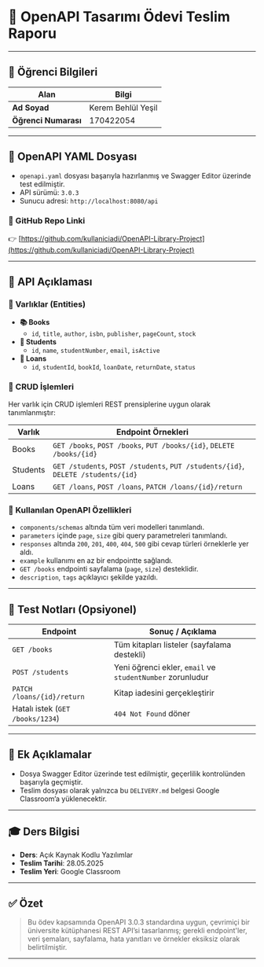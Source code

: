 # 📘 OpenAPI Tasarımı Ödevi Teslim Raporu

---

## 👤 Öğrenci Bilgileri

| Alan              | Bilgi               |
|-------------------|---------------------|
| **Ad Soyad**      | Kerem Behlül Yeşil     |
| **Öğrenci Numarası** | 170422054 |

---

## 📂 OpenAPI YAML Dosyası

- `openapi.yaml` dosyası başarıyla hazırlanmış ve Swagger Editor üzerinde test edilmiştir.
- API sürümü: `3.0.3`
- Sunucu adresi: `http://localhost:8080/api`

### 🔗 GitHub Repo Linki

👉 [https://github.com/kullaniciadi/OpenAPI-Library-Project](https://github.com/kullaniciadi/OpenAPI-Library-Project)

---

## 📝 API Açıklaması

### 📌 Varlıklar (Entities)

- **📚 Books**
  - `id`, `title`, `author`, `isbn`, `publisher`, `pageCount`, `stock`
- **👤 Students**
  - `id`, `name`, `studentNumber`, `email`, `isActive`
- **🔄 Loans**
  - `id`, `studentId`, `bookId`, `loanDate`, `returnDate`, `status`

### 🔧 CRUD İşlemleri

Her varlık için CRUD işlemleri REST prensiplerine uygun olarak tanımlanmıştır:

| Varlık     | Endpoint Örnekleri                          |
|------------|---------------------------------------------|
| Books      | `GET /books`, `POST /books`, `PUT /books/{id}`, `DELETE /books/{id}` |
| Students   | `GET /students`, `POST /students`, `PUT /students/{id}`, `DELETE /students/{id}` |
| Loans      | `GET /loans`, `POST /loans`, `PATCH /loans/{id}/return` |

### 🧩 Kullanılan OpenAPI Özellikleri

- `components/schemas` altında tüm veri modelleri tanımlandı.
- `parameters` içinde `page`, `size` gibi query parametreleri tanımlandı.
- `responses` altında `200`, `201`, `400`, `404`, `500` gibi cevap türleri örneklerle yer aldı.
- `example` kullanımı en az bir endpointte sağlandı.
- `GET /books` endpointi sayfalama (`page`, `size`) desteklidir.
- `description`, `tags` açıklayıcı şekilde yazıldı.

---

## 🧪 Test Notları (Opsiyonel)

| Endpoint          | Sonuç / Açıklama |
|-------------------|------------------|
| `GET /books`      | Tüm kitapları listeler (sayfalama destekli) |
| `POST /students`  | Yeni öğrenci ekler, `email` ve `studentNumber` zorunludur |
| `PATCH /loans/{id}/return` | Kitap iadesini gerçekleştirir |
| Hatalı istek (`GET /books/1234`) | `404 Not Found` döner |

---

## 📌 Ek Açıklamalar

- Dosya Swagger Editor üzerinde test edilmiştir, geçerlilik kontrolünden başarıyla geçmiştir.
- Teslim dosyası olarak yalnızca bu `DELIVERY.md` belgesi Google Classroom’a yüklenecektir.

---

## 🎓 Ders Bilgisi

- **Ders**: Açık Kaynak Kodlu Yazılımlar  
- **Teslim Tarihi**: 28.05.2025  
- **Teslim Yeri**: Google Classroom

---

## ✅ Özet

> Bu ödev kapsamında OpenAPI 3.0.3 standardına uygun, çevrimiçi bir üniversite kütüphanesi REST API’si tasarlanmış; gerekli endpoint'ler, veri şemaları, sayfalama, hata yanıtları ve örnekler eksiksiz olarak belirtilmiştir.

---

